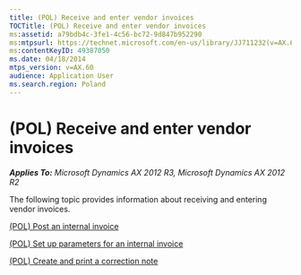 ```yaml
---
title: (POL) Receive and enter vendor invoices
TOCTitle: (POL) Receive and enter vendor invoices
ms:assetid: a79bdb4c-3fe1-4c56-bc72-9d847b952290
ms:mtpsurl: https://technet.microsoft.com/en-us/library/JJ711232(v=AX.60)
ms:contentKeyID: 49387050
ms.date: 04/18/2014
mtps_version: v=AX.60
audience: Application User
ms.search.region: Poland
---
```


# (POL) Receive and enter vendor invoices 


_**Applies To:** Microsoft Dynamics AX 2012 R3, Microsoft Dynamics AX 2012 R2_

The following topic provides information about receiving and entering vendor invoices.

[(POL) Post an internal invoice](pol-post-an-internal-invoice.md)

[(POL) Set up parameters for an internal invoice](pol-set-up-parameters-for-an-internal-invoice.md)

[(POL) Create and print a correction note](pol-create-and-print-a-correction-note.md)

  



